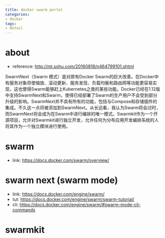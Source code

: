 ```yaml
---
title: docker swarm portal
categories:
- docker
tags:
- detail
---
```


# about 

- reference: http://mt.sohu.com/20160818/n464799101.shtml

SwarmNext（Swarm 模式）是对原有Docker Swarm的巨大改善。在Docker中有服务对象将使缩放、滚动更新、服务发现、负载均衡和路由网等功能更容易实现，这也使得Swarm能够赶上Kubernetes之类的某些功能。Docker已经在1.12版中支持SwarmNext和Swarm，使得已经部署了Swarm的生产用户不会受到部分升级的影响。SwarmNext并不具有所有的功能，包括与Compose和存储插件的集成。不久这一点将被添加到SwarmNext。从长远看，我认为Swarm将会过时，而SwarmNext将会成为在Swarm中进行编排的唯一模式。Swarmkit作为一个开源项目，允许对Swarmkit进行独立开发，允许任何为分布应用开发编排系统的人将其作为一个独立模块进行使用。

# swarm 

- link: https://docs.docker.com/swarm/overview/

# swarm next (swarm mode)

- link: https://docs.docker.com/engine/swarm/
- tut: https://docs.docker.com/engine/swarm/swarm-tutorial/
- cli: https://docs.docker.com/engine/swarm/#swarm-mode-cli-commands

# swarmkit
